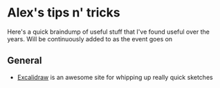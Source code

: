 # Alex's tips n' tricks
Here's a quick braindump of useful stuff that I've found useful over the years. Will be continuously added to as the event goes on

## General

- [Excalidraw](excalidraw.com) is an awesome site for whipping up really quick sketches